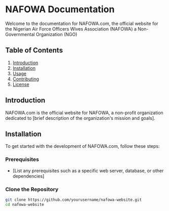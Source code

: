 # NAFOWA Documentation

Welcome to the documentation for NAFOWA.com, the official website for the Nigerian Air Force Officers Wives Association (NAFOWA) a Non-Governmental Organization (NGO)

## Table of Contents

1. [Introduction](#introduction)
2. [Installation](#installation)
3. [Usage](#usage)
4. [Contributing](#contributing)
5. [License](#license)

## Introduction

NAFOWA.com is the official website for NAFOWA, a non-profit organization dedicated to [brief description of the organization's mission and goals].

## Installation

To get started with the development of NAFOWA.com, follow these steps:

### Prerequisites

- [List any prerequisites such as a specific web server, database, or other dependencies]

### Clone the Repository

```bash
git clone https://github.com/yourusername/nafowa-website.git
cd nafowa-website
```
